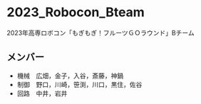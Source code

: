 # 2023_Robocon_Bteam
2023年高専ロボコン「もぎもぎ！フルーツＧＯラウンド」Bチーム
## メンバー
*  機械　広畑，金子，入谷，斎藤，神鍋
*  制御　野口，川崎，笹渕，川口，黒住，佐谷
*  回路　中井，岩井
